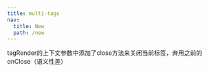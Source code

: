 ```yaml
---
title: multi-tags
nav:
  title: New
  path: /new
---
```


tagRender的上下文参数中添加了close方法来关闭当前标签，弃用之前的onClose（语义性差）

<code src="../new-examples/multi-tags.tsx"></code>